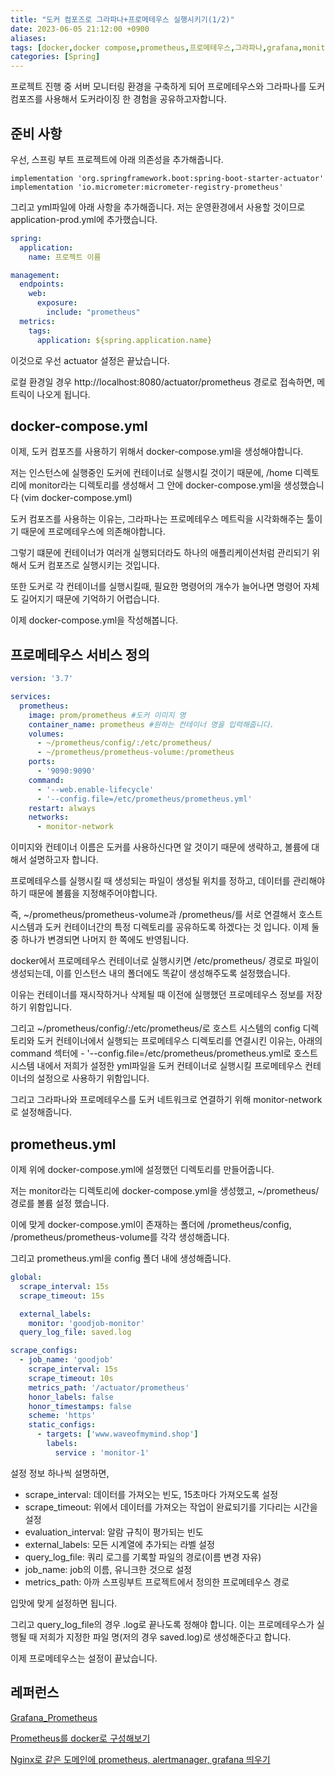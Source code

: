 ```yaml
---
title: "도커 컴포즈로 그라파나+프로메테우스 실행시키기(1/2)"
date: 2023-06-05 21:12:00 +0900
aliases: 
tags: [docker,docker compose,prometheus,프로메테우스,그라파나,grafana,monitoring]
categories: [Spring]
---
```


프로젝트 진행 중 서버 모니터링 환경을 구축하게 되어 프로메테우스와 그라파나를 도커 컴포즈를 사용해서 도커라이징 한 경험을 공유하고자합니다.

## 준비 사항

우선, 스프링 부트 프로젝트에 아래 의존성을 추가해줍니다.

```
implementation 'org.springframework.boot:spring-boot-starter-actuator'
implementation 'io.micrometer:micrometer-registry-prometheus'
```

그리고 yml파일에 아래 사항을 추가해줍니다.
저는 운영환경에서 사용할 것이므로 application-prod.yml에 추가했습니다.

```yaml
spring:
  application:
    name: 프로젝트 이름

management:
  endpoints:
    web:
      exposure:
        include: "prometheus"
  metrics:
    tags:
      application: ${spring.application.name}
```
이것으로 우선 actuator 설정은 끝났습니다.

로컬 환경일 경우 http://localhost:8080/actuator/prometheus 경로로 접속하면, 메트릭이 나오게 됩니다.

## docker-compose.yml

이제, 도커 컴포즈를 사용하기 위해서 docker-compose.yml을 생성해야합니다.

저는 인스턴스에 실행중인 도커에 컨테이너로 실행시킬 것이기 때문에, /home 디렉토리에 monitor라는 디렉토리를 생성해서 그 안에 docker-compose.yml을 생성했습니다 (vim docker-compose.yml)

도커 컴포즈를 사용하는 이유는, 그라파나는 프로메테우스 메트릭을 시각화해주는 툴이기 때문에 프로메테우스에 의존해야합니다.

그렇기 떄문에 컨테이너가 여러개 실행되더라도 하나의 애플리케이션처럼 관리되기 위해서 도커 컴포즈로 실행시키는 것입니다.

또한 도커로 각 컨테이너를 실행시킬때, 필요한 명령어의 개수가 늘어나면 명령어 자체도 길어지기 때문에 기억하기 어렵습니다.

이제 docker-compose.yml을 작성해봅니다.

## 프로메테우스 서비스 정의

```yaml
version: '3.7'

services:
  prometheus: 
  	image: prom/prometheus #도커 이미지 명
  	container_name: prometheus #원하는 컨테이너 명을 입력해줍니다.
  	volumes:
  	  - ~/prometheus/config/:/etc/prometheus/
  	  - ~/prometheus/prometheus-volume:/prometheus
  	ports:
  	  - '9090:9090'
  	command:
  	  - '--web.enable-lifecycle'
  	  - '--config.file=/etc/prometheus/prometheus.yml'
    restart: always
  	networks:
  	  - monitor-network
```

이미지와 컨테이너 이름은 도커를 사용하신다면 알 것이기 때문에 생략하고,
볼륨에 대해서 설명하고자 합니다.

프로메테우스를 실행시킬 때 생성되는 파일이 생성될 위치를 정하고, 데이터를 관리해야하기 때문에 볼륨을 지정해주어야합니다.

즉, ~/prometheus/prometheus-volume과 /prometheus/를 서로 연결해서 호스트 시스템과 도커 컨테이너간의 특정 디렉토리를 공유하도록 하겠다는 것 입니다. 이제 둘 중 하나가 변경되면 나머지 한 쪽에도 반영됩니다.

docker에서 프로메테우스 컨테이너로 실행시키면 /etc/prometheus/ 경로로 파일이 생성되는데, 이를 인스턴스 내의 폴더에도 똑같이 생성해주도록 설정했습니다. 

이유는 컨테이너를 재시작하거나 삭제될 때 이전에 실행했던 프로메테우스 정보를 저장하기 위함입니다.

그리고 ~/prometheus/config/:/etc/prometheus/로 호스트 시스템의 config 디렉토리와 도커 컨테이너에서 실행되는 프로메테우스 디렉토리를 연결시킨 이유는, 아래의 command 섹터에 - '--config.file=/etc/prometheus/prometheus.yml로 호스트 시스템 내에서 저희가 설정한 yml파일을 도커 컨테이너로 실행시킬 프로메테우스 컨테이너의 설정으로 사용하기 위함입니다.

그리고 그라파나와 프로메테우스를 도커 네트워크로 연결하기 위해 monitor-network로 설정해줍니다.

## prometheus.yml

이제 위에 docker-compose.yml에 설정했던 디렉토리를 만들어줍니다.

저는 monitor라는 디렉토리에 docker-compose.yml을 생성했고, ~/prometheus/ 경로를 볼륨 설정 했습니다.

이에 맞게 docker-compose.yml이 존재하는 폴더에 /prometheus/config, /prometheus/prometheus-volume를 각각 생성해줍니다.

그리고 prometheus.yml을 config 폴더 내에 생성해줍니다.

```yaml
global:
  scrape_interval: 15s
  scrape_timeout: 15s

  external_labels:
    monitor: 'goodjob-monitor'
  query_log_file: saved.log

scrape_configs:
  - job_name: 'goodjob'
    scrape_interval: 15s
    scrape_timeout: 10s
    metrics_path: '/actuator/prometheus'
    honor_labels: false
    honor_timestamps: false
    scheme: 'https'
    static_configs:
      - targets: ['www.waveofmymind.shop']
        labels:
          service : 'monitor-1'
```

설정 정보 하나씩 설명하면,
- scrape_interval: 데이터를 가져오는 빈도, 15초마다 가져오도록 설정
- scrape_timeout: 위에서 데이터를 가져오는 작업이 완료되기를 기다리는 시간을 설정
- evaluation_interval: 알람 규칙이 평가되는 빈도
- external_labels: 모든 시계열에 추가되는 라벨 설정
- query_log_file: 쿼리 로그를 기록할 파일의 경로(이름 변경 자유)
- job_name: job의 이름, 유니크한 것으로 설정
- metrics_path: 아까 스프링부트 프로젝트에서 정의한 프로메테우스 경로

입맛에 맞게 설정하면 됩니다.

그리고 query_log_file의 경우 .log로 끝나도록 정해야 합니다.
이는 프로메테우스가 실행될 때 저희가 지정한 파일 명(저의 경우 saved.log)로 생성해준다고 합니다.


이제 프로메테우스는 설정이 끝났습니다.



## 레퍼런스

[Grafana_Prometheus](https://luv-n-interest.tistory.com/1553)

[Prometheus를 docker로 구성해보기](https://velog.io/@swhan9404/Prometheus를-docker로-구성해보기)

[Nginx로 같은 도메인에 prometheus, alertmanager, grafana 띄우기
](https://velog.io/@swhan9404/Nginx로-같은-도메인에-prometheus-alertmanager-grafana-띄우기)


